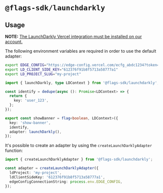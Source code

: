# `@flags-sdk/launchdarkly`

## Usage

**NOTE:** [The LaunchDarkly Vercel integration must be installed on our account.](https://vercel.com/integrations/launchdarkly)

The following environment variables are required in order to use the default adapter:

```sh
export EDGE_CONFIG="https://edge-config.vercel.com/ecfg_abdc1234?token=xxx-xxx-xxx" # Provided by Vercel when connecting an Edge Config to the project
export LD_CLIENT_SIDE_KEY="612376f91b8f5713a58777a1"
export LD_PROJECT_SLUG="my-project"
```

```ts
import { launchDarkly, type LDContext } from '@flags-sdk/launchdarkly';

const identify = dedupe(async (): Promise<LDContext> => {
  return {
    key: 'user_123',
  };
});

export const showBanner = flag<boolean, LDContext>({
  key: 'show-banner',
  identify,
  adapter: launchDarkly(),
});
```

It's possible to create an adapter by using the `createLaunchDarklyAdapter` function:

```ts
import { createLaunchDarklyAdapter } from '@flags-sdk/launchdarkly';

const adapter = createLaunchDarklyAdapter({
  ldProject: 'my-project',
  ldClientSideKey: '612376f91b8f5713a58777a1',
  edgeConfigConnectionString: process.env.EDGE_CONFIG,
});
```
